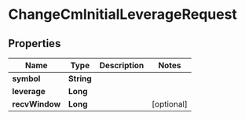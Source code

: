 

# ChangeCmInitialLeverageRequest


## Properties

| Name | Type | Description | Notes |
|------------ | ------------- | ------------- | -------------|
|**symbol** | **String** |  |  |
|**leverage** | **Long** |  |  |
|**recvWindow** | **Long** |  |  [optional] |



